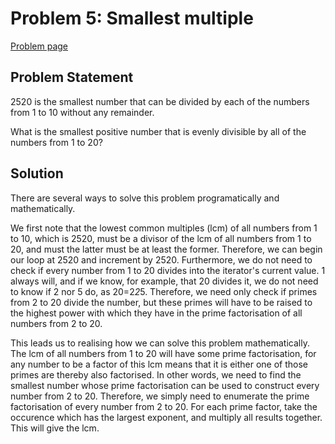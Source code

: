 
# Problem 5: Smallest multiple

[Problem page](https://projecteuler.net/problem=5)

## Problem Statement

2520 is the smallest number that can be divided by each of the numbers from 1 to 10 without any remainder.

What is the smallest positive number that is evenly divisible by all of the numbers from 1 to 20?

## Solution

There are several ways to solve this problem programatically and mathematically.

We first note that the lowest common multiples (lcm) of all numbers from 1 to 10, which is 2520, must be a divisor of the lcm of all numbers from 1 to 20, and must the latter must be at least the former. Therefore, we can begin our loop at 2520 and increment by 2520. Furthermore, we do not need to check if every number from 1 to 20 divides into the iterator's current value. 1 always will, and if we know, for example, that 20 divides it, we do not need to know if 2 nor 5 do, as 20=2*2*5. Therefore, we need only check if primes from 2 to 20 divide the number, but these primes will have to be raised to the highest power with which they have in the prime factorisation of all numbers from 2 to 20.

This leads us to realising how we can solve this problem mathematically. The lcm of all numbers from 1 to 20 will have some prime factorisation, for any number to be a factor of this lcm means that it is either one of those primes are thereby also factorised. In other words, we need to find the smallest number whose prime factorisation can be used to construct every number from 2 to 20. Therefore, we simply need to enumerate the prime factorisation of every number from 2 to 20. For each prime factor, take the occurence which has the largest exponent, and multiply all results together. This will give the lcm.
